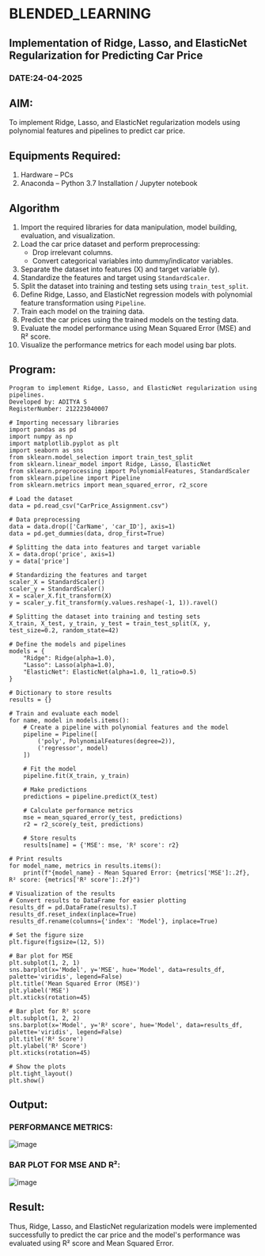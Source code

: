 # BLENDED_LEARNING
## Implementation of Ridge, Lasso, and ElasticNet Regularization for Predicting Car Price
### DATE:24-04-2025
## AIM:
To implement Ridge, Lasso, and ElasticNet regularization models using polynomial features and pipelines to predict car price.

## Equipments Required:
1. Hardware – PCs
2. Anaconda – Python 3.7 Installation / Jupyter notebook

## Algorithm
1. Import the required libraries for data manipulation, model building, evaluation, and visualization.
2. Load the car price dataset and perform preprocessing:
   - Drop irrelevant columns.
   - Convert categorical variables into dummy/indicator variables.
3. Separate the dataset into features (X) and target variable (y).
4. Standardize the features and target using `StandardScaler`.
5. Split the dataset into training and testing sets using `train_test_split`.
6. Define Ridge, Lasso, and ElasticNet regression models with polynomial feature transformation using `Pipeline`.
7. Train each model on the training data.
8. Predict the car prices using the trained models on the testing data.
9. Evaluate the model performance using Mean Squared Error (MSE) and R² score.
10. Visualize the performance metrics for each model using bar plots.

## Program:
```
Program to implement Ridge, Lasso, and ElasticNet regularization using pipelines.
Developed by: ADITYA S
RegisterNumber: 212223040007

# Importing necessary libraries
import pandas as pd
import numpy as np
import matplotlib.pyplot as plt
import seaborn as sns
from sklearn.model_selection import train_test_split
from sklearn.linear_model import Ridge, Lasso, ElasticNet
from sklearn.preprocessing import PolynomialFeatures, StandardScaler
from sklearn.pipeline import Pipeline
from sklearn.metrics import mean_squared_error, r2_score

# Load the dataset
data = pd.read_csv("CarPrice_Assignment.csv")

# Data preprocessing
data = data.drop(['CarName', 'car_ID'], axis=1)
data = pd.get_dummies(data, drop_first=True)

# Splitting the data into features and target variable
X = data.drop('price', axis=1)
y = data['price']

# Standardizing the features and target
scaler_X = StandardScaler()
scaler_y = StandardScaler()
X = scaler_X.fit_transform(X)
y = scaler_y.fit_transform(y.values.reshape(-1, 1)).ravel()

# Splitting the dataset into training and testing sets
X_train, X_test, y_train, y_test = train_test_split(X, y, test_size=0.2, random_state=42)

# Define the models and pipelines
models = {
    "Ridge": Ridge(alpha=1.0),
    "Lasso": Lasso(alpha=1.0),
    "ElasticNet": ElasticNet(alpha=1.0, l1_ratio=0.5)
}

# Dictionary to store results
results = {}

# Train and evaluate each model
for name, model in models.items():
    # Create a pipeline with polynomial features and the model
    pipeline = Pipeline([
        ('poly', PolynomialFeatures(degree=2)),
        ('regressor', model)
    ])

    # Fit the model
    pipeline.fit(X_train, y_train)

    # Make predictions
    predictions = pipeline.predict(X_test)

    # Calculate performance metrics
    mse = mean_squared_error(y_test, predictions)
    r2 = r2_score(y_test, predictions)

    # Store results
    results[name] = {'MSE': mse, 'R² score': r2}

# Print results
for model_name, metrics in results.items():
    print(f"{model_name} - Mean Squared Error: {metrics['MSE']:.2f}, R² score: {metrics['R² score']:.2f}")

# Visualization of the results
# Convert results to DataFrame for easier plotting
results_df = pd.DataFrame(results).T
results_df.reset_index(inplace=True)
results_df.rename(columns={'index': 'Model'}, inplace=True)

# Set the figure size
plt.figure(figsize=(12, 5))

# Bar plot for MSE
plt.subplot(1, 2, 1)
sns.barplot(x='Model', y='MSE', hue='Model', data=results_df, palette='viridis', legend=False)
plt.title('Mean Squared Error (MSE)')
plt.ylabel('MSE')
plt.xticks(rotation=45)

# Bar plot for R² score
plt.subplot(1, 2, 2)
sns.barplot(x='Model', y='R² score', hue='Model', data=results_df, palette='viridis', legend=False)
plt.title('R² Score')
plt.ylabel('R² Score')
plt.xticks(rotation=45)

# Show the plots
plt.tight_layout()
plt.show()

```

## Output:
### PERFORMANCE METRICS:
![image](https://github.com/user-attachments/assets/5118744e-f17a-4f06-a322-3ab06574c0bf)

### BAR PLOT FOR MSE AND R²:

![image](https://github.com/user-attachments/assets/db8203cd-7460-463d-a939-1a6c9a6f42af)



## Result:
Thus, Ridge, Lasso, and ElasticNet regularization models were implemented successfully to predict the car price and the model's performance was evaluated using R² score and Mean Squared Error.
